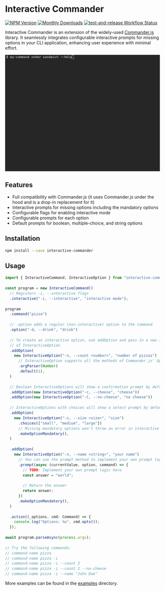 # Interactive Commander

<div class="paragraph">

<span class="image"><a href="https://www.npmjs.com/package/interactive-commander" class="image"><img src="https://img.shields.io/npm/v/interactive-commander" alt="NPM Version" /></a></span> <span class="image"><a href="https://www.npmjs.com/package/interactive-commander" class="image"><img src="https://img.shields.io/npm/dm/interactive-commander" alt="Monthly Downloads" /></a></span> <span class="image"><a href="https://github.com/fardjad/node-interactive-commander/actions" class="image"><img src="https://img.shields.io/github/actions/workflow/status/fardjad/node-interactive-commander/test-and-release.yml?branch=main" alt="test-and-release Workflow Status" /></a></span>

</div>

Interactive Commander is an extension of the widely-used [Commander.js][1] library.
It seamlessly integrates configurable interactive prompts for missing options
in your CLI application, enhancing user experience with minimal effort.

![Video Demo](/media/demo.gif)

## Features

- Full compatibility with Commander.js (it uses Commander.js under the hood and is
  a drop-in replacement for it)
- Interactive prompts for missing options including the mandatory options
- Configurable flags for enabling interactive mode
- Configurable prompts for each option
- Default prompts for boolean, multiple-choice, and string options

## Installation

```bash
npm install --save interactive-commander
```

## Usage

```typescript
import { InteractiveCommand, InteractiveOption } from "interactive-commander";

const program = new InteractiveCommand()
  // Registers -i, --interactive flags
  .interactive("-i, --interactive", "interactive mode");

program
  .command("pizza")

  // .option adds a regular (non-interactive) option to the command
  .option("-d, --drink", "drink")

  // To create an interactive option, use addOption and pass in a new instance
  // of InteractiveOption
  .addOption(
    new InteractiveOption("-n, --count <number>", "number of pizzas")
      // InteractiveOption supports all the methods of Commander.js' Option
      .argParser(Number)
      .default(1),
  )

  // Boolean InteractiveOptions will show a confirmation prompt by default
  .addOption(new InteractiveOption("-c, --cheese", "cheese"))
  .addOption(new InteractiveOption("-C, --no-cheese", "no cheese"))

  // InteractiveOptions with choices will show a select prompt by default
  .addOption(
    new InteractiveOption("-s, --size <size>", "size")
      .choices(["small", "medium", "large"])
      // Missing mandatory options won't throw an error in interactive mode
      .makeOptionMandatory(),
  )

  .addOption(
    new InteractiveOption("-n, --name <string>", "your name")
      // You can use the prompt method to implement your own prompt logic
      .prompt(async (currentValue, option, command) => {
        // TODO: Implement your own prompt logic here
        const answer = "world";

        // Return the answer
        return answer;
      })
      .makeOptionMandatory(),
  )

  .action((_options, cmd: Command) => {
    console.log("Options: %o", cmd.opts());
  });

await program.parseAsync(process.argv);

// Try the following commands:
// command-name pizza
// command-name pizza -i
// command-name pizza -i --count 2
// command-name pizza -i --count 2 --no-cheese
// command-name pizza -i --name "John Doe"
```

More examples can be found in the [examples](/examples/) directory.

[1]: https://github.com/tj/commander.js
[2]: https://github.com/SBoudrias/Inquirer.js
